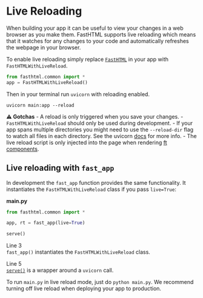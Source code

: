 # Live Reloading


<!-- WARNING: THIS FILE WAS AUTOGENERATED! DO NOT EDIT! -->

When building your app it can be useful to view your changes in a web
browser as you make them. FastHTML supports live reloading which means
that it watches for any changes to your code and automatically refreshes
the webpage in your browser.

To enable live reloading simply replace
[`FastHTML`](https://docs.fastht.ml/api/core.html#fasthtml) in your app
with `FastHTMLWithLiveReload`.

``` python
from fasthtml.common import *
app = FastHTMLWithLiveReload()
```

Then in your terminal run `uvicorn` with reloading enabled.

    uvicorn main:app --reload

**⚠️ Gotchas** - A reload is only triggered when you save your
changes. - `FastHTMLWithLiveReload` should only be used during
development. - If your app spans multiple directories you might need to
use the `--reload-dir` flag to watch all files in each directory. See
the uvicorn [docs](https://www.uvicorn.org/settings/#development) for
more info. - The live reload script is only injected into the page when
rendering [ft
components](https://fastht.ml/docs/explains/explaining_xt_components.html).

## Live reloading with `fast_app`

In development the `fast_app` function provides the same functionality.
It instantiates the `FastHTMLWithLiveReload` class if you pass
`live=True`:

<div class="code-with-filename">

**main.py**

``` python
from fasthtml.common import *

app, rt = fast_app(live=True)

serve()
```

</div>

Line 3  
`fast_app()` instantiates the `FastHTMLWithLiveReload` class.

Line 5  
[`serve()`](https://docs.fastht.ml/api/core.html#serve) is a wrapper
around a `uvicorn` call.

To run `main.py` in live reload mode, just do `python main.py`. We
recommend turning off live reload when deploying your app to production.
